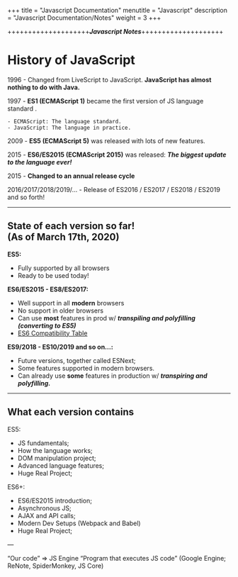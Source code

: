 +++
title = "Javascript Documentation"
menutitle = "Javascript"
description = "Javascript Documentation/Notes"
weight = 3
+++

++++++++++++++++++++***Javascript Notes***++++++++++++++++++++

# History of JavaScript

1996 - Changed from LiveScript to JavaScript. **JavaScript has almost nothing to do with Java.**  

1997 - **ES1 (ECMAScript 1)** became the first version of JS language standard .

```
- ECMAScript: The language standard.
- JavaScript: The language in practice.
```

2009 - **ES5 (ECMAScript 5)** was released with lots of new features.

2015 - **ES6/ES2015 (ECMAScript 2015)** was released: ***The biggest update to the language ever!***

2015 - **Changed to an annual release cycle**

2016/2017/2018/2019/… - Release of ES2016 / ES2017 / ES2018 / ES2019 and so forth!

---

## State of each version so far! <br/> (As of March 17th, 2020)

**ES5:** 
- Fully supported by all browsers
- Ready to be used today!

**ES6/ES2015 - ES8/ES2017:** 
- Well support in all **modern** browsers
- No support in older browsers
- Can use **most** features in prod w/ ***transpiling and polyfilling (converting to ES5)***
- [ES6 Compatibility Table](https://kangax.github.io/compat-table/es6/)

**ES9/2018 - ES10/2019 and so on…:**
- Future versions, together called ESNext;
- Some features supported in modern browsers.
- Can already use **some** features in production w/ ***transpiring and polyfilling.***

---

## What each version contains

ES5: 
- JS fundamentals;
- How the language works;
- DOM manipulation project;
- Advanced language features;
- Huge Real Project;

ES6+:

- ES6/ES2015 introduction;
- Asynchronous JS;
- AJAX and API calls;
- Modern Dev Setups (Webpack and Babel)
- Huge Real Project;

—

“Our code” => JS Engine “Program that executes JS code” (Google Engine; ReNote, SpiderMonkey, JS Core)
